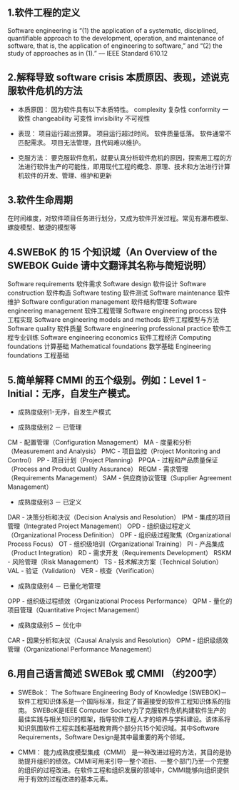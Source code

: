 ## 1.软件工程的定义
Software engineering is “(1) the application of a systematic, disciplined, quantifiable approach to the development, operation, and maintenance of software, that is, the application of engineering to software,” and “(2) the study of approaches as in (1).” –– IEEE Standard 610.12

## 2.解释导致 software crisis 本质原因、表现，述说克服软件危机的方法
- 本质原因：
因为软件具有以下本质特性。
complexity 复杂性
conformity 一致性
changeability 可变性
invisibility 不可视性

- 表现：
项目运行超出预算。
项目运行超过时间。
软件质量低落。
软件通常不匹配需求。
项目无法管理，且代码难以维护。

- 克服方法：
要克服软件危机，就要认真分析软件危机的原因，探索用工程的方法进行软件生产的可能性，即用现代工程的概念、原理、技术和方法进行计算机软件的开发、管理、维护和更新

## 3.软件生命周期
在时间维度，对软件项目任务进行划分，又成为软件开发过程。常见有瀑布模型、螺旋模型、敏捷的模型等

## 4.SWEBoK 的 15 个知识域（An Overview of the SWEBOK Guide 请中文翻译其名称与简短说明）
Software requirements
软件需求
Software design
软件设计
Software construction
软件构造
Software testing
软件测试
Software maintenance
软件维护
Software configuration management
软件结构管理
Software engineering management
软件工程管理
Software engineering process
软件工程实现
Software engineering models and methods
软件工程模型与方法
Software quality
软件质量
Software engineering professional practice
软件工程专业训练
Software engineering economics
软件工程经济
Computing foundations
计算基础
Mathematical foundations
数学基础
Engineering foundations
工程基础


## 5.简单解释 CMMI 的五个级别。例如：Level 1 - Initial：无序，自发生产模式。
- 成熟度级别1-无序，自发生产模式

- 成熟度级别2 － 已管理

CM - 配置管理（Configuration Management）
MA - 度量和分析（Measurement and Analysis）
PMC - 项目监控（Project Monitoring and Control）
PP - 项目计划（Project Planning）
PPQA - 过程和产品质量保证（Process and Product Quality Assurance）
REQM - 需求管理（Requirements Management）
SAM - 供应商协议管理（Supplier Agreement Management）

- 成熟度级别3 － 已定义

DAR - 决策分析和决议（Decision Analysis and Resolution）
IPM - 集成的项目管理（Integrated Project Management）
OPD - 组织级过程定义（Organizational Process Definition）
OPF - 组织级过程聚焦（Organizational Process Focus）
OT - 组织级培训（Organizational Training）
PI - 产品集成（Product Integration）
RD - 需求开发（Requirements Development）
RSKM - 风险管理（Risk Management）
TS - 技术解决方案（Technical Solution）
VAL - 验证（Validation）
VER - 核查（Verification）

- 成熟度级别4 － 已量化地管理

OPP - 组织级过程绩效（Organizational Process Performance）
QPM - 量化的项目管理（Quantitative Project Management）

- 成熟度级别5 － 优化中

CAR - 因果分析和决议（Causal Analysis and Resolution）
OPM - 组织级绩效管理（Organizational Performance Management）

## 6.用自己语言简述 SWEBok 或 CMMI （约200字）
- SWEBok：
The Software Engineering Body of Knowledge (SWEBOK)－软件工程知识体系是一个国际标准，指定了普遍接受的软件工程知识体系的指南。
SWEBoK是IEEE Computer Society为了克服软件危机构建软件生产的最佳实践与相关知识的框架，指导软件工程人才的培养与学科建设。该体系将知识氛围软件工程实践和基础教育两个部分共15个知识域。其中Software Requirements，Software Design是其中最重要的两个领域。

- CMMI：
能力成熟度模型集成（CMMI）
是一种改进过程的方法，其目的是协助提升组织的绩效。CMMI可用来引导一整个项目、一整个部门乃至一个完整的组织的过程改进。在软件工程和组织发展的领域中，CMMI能够向组织提供用于有效的过程改进的基本元素。 